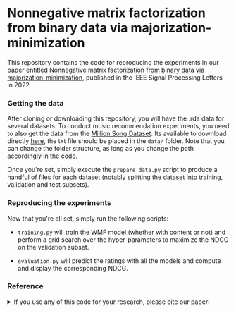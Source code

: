 #  Nonnegative matrix factorization from binary data via majorization-minimization

This repository contains the code for reproducing the experiments in our paper entitled [Nonnegative matrix factorization from binary data via majorization-minimization](https://arxiv.org/abs/2010.00392), published in the IEEE Signal Processing Letters in 2022.

### Getting the data

After cloning or downloading this repository, you will have the .rda data for several datasets.
To conduct music recommendation experiments, you need to also get the data from the [Million Song Dataset](http://millionsongdataset.com/).
Its available to download directly [here](http://millionsongdataset.com/sites/default/files/challenge/train_triplets.txt.zip), the txt file should be placed  in the `data/` folder.
Note that you can change the folder structure, as long as you change the path accordingly in the code.

Once you're set, simply execute the `prepare_data.py` script to produce a handful of files for each dataset (notably splitting the dataset into training, validation and test subsets).

### Reproducing the experiments

Now that you're all set, simply run the following scripts:

- `training.py` will train the WMF model (whether with content or not) and perform a grid search over the hyper-parameters to maximize the NDCG on the validation subset.

- `evaluation.py` will predict the ratings with all the models and compute and display the corresponding NDCG.

### Reference

<details><summary>If you use any of this code for your research, please cite our paper:</summary>
  
```latex
@inproceedings{Magron2021,  
  author={P. Magron and C. F{\'e}votte},  
  title={Leveraging the structure of musical preference in content-aware music recommendation},  
  booktitle={Proc. IEEE International Conference on Acoustics, Speech and Signal Processing (ICASSP)},  
  year={2021},
  month={June}
}
```

Also note that part of this code is taken from the  [content_wmf](https://github.com/dawenl/content_wmf) repository.
Please consider citing the corresponding paper:

  
```latex
@inproceedings{Liang2015,
    author = {Liang, D. and Zhan, M. and Ellis, D.},
    title = {Content-aware collaborative music recommendation using pre-trained neural networks},
    booktitle = {Proc. International Society for Music Information Retrieval Conference (ISMIR)},
    year = {2015},
    month = {October}
}
```

</p>
</details>
